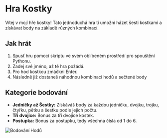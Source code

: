 # Hra Kostky

Vítej v mojí hře kostky! Tato jednoduchá hra ti umožní házet šesti kostkami a získávat body na základě různých kombinací.

## Jak hrát

1. Spusť hru pomocí skriptu ve svém oblíbeném prostředí pro spouštění Pythonu.
2. Zadej své jméno, až tě hra požádá.
3. Pro hod kostkou zmáčkni Enter.
4. Následně již dostaneš náhodnou kombinaci hodů a sečtené body

## Kategorie bodování

- **Jedničky až Šestky:** Získáváš body za každou jedničku, dvojku, trojku, čtyřku, pětku a šestku podle jejich počtu.
- **Tři dvojice:** Bonus za tři dvojice kostek.
- **Postupka:** Bonus za postupku, tedy všechna čísla od 1 do 6.

![Bodování Hodů](Kostky/body.PNG)


